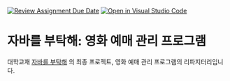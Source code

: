 [![Review Assignment Due Date](https://classroom.github.com/assets/deadline-readme-button-24ddc0f5d75046c5622901739e7c5dd533143b0c8e959d652212380cedb1ea36.svg)](https://classroom.github.com/a/xAvi2OHM)
[![Open in Visual Studio Code](https://classroom.github.com/assets/open-in-vscode-718a45dd9cf7e7f842a935f5ebbe5719a5e09af4491e668f4dbf3b35d5cca122.svg)](https://classroom.github.com/online_ide?assignment_repo_id=11233252&assignment_repo_type=AssignmentRepo)
# 자바를 부탁해: 영화 예매 관리 프로그램
대학교재 [자바를 부탁해](http://www.kyobobook.co.kr/product/detailViewKor.laf?mallGb=KOR&ejkGb=KOR&barcode=9791156645672) 의 최종 프로젝트, 영화 예매 관리 프로그램의 리파지터리입니다.
